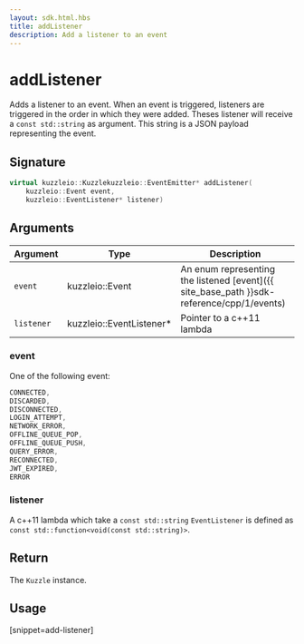 ```yaml
---
layout: sdk.html.hbs
title: addListener
description: Add a listener to an event
---
```


# addListener

Adds a listener to an event.
When an event is triggered, listeners are triggered in the order in which they were added.
Theses listener will receive a `const std::string` as argument. This string is a JSON payload representing the event.

## Signature

```cpp
virtual kuzzleio::Kuzzlekuzzleio::EventEmitter* addListener(
    kuzzleio::Event event, 
    kuzzleio::EventListener* listener)
```

## Arguments

| Argument   | Type                      | Description            |
| ---------- | ------------------------- | ------------------------|
| `event`    | kuzzleio::Event           | An enum representing the listened [event]({{ site_base_path }}sdk-reference/cpp/1/events) |
| `listener` | kuzzleio::EventListener\* | Pointer to a c++11 lambda   |

### event

One of the following event:

```cpp
CONNECTED,
DISCARDED,
DISCONNECTED,
LOGIN_ATTEMPT,
NETWORK_ERROR,
OFFLINE_QUEUE_POP,
OFFLINE_QUEUE_PUSH,
QUERY_ERROR,
RECONNECTED,
JWT_EXPIRED,
ERROR
```

### listener

A c++11 lambda which take a `const std::string`
`EventListener` is defined as `const std::function<void(const std::string)>`.

## Return

The `Kuzzle` instance.

## Usage

[snippet=add-listener]
